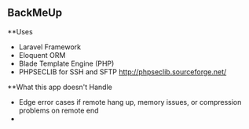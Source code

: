 ## BackMeUp

**Uses
* Laravel Framework
* Eloquent ORM
* Blade Template Engine (PHP)
* PHPSECLIB for SSH and SFTP http://phpseclib.sourceforge.net/

**What this app doesn't Handle
* Edge error cases if remote hang up, memory issues, or compression problems on remote end
* 
